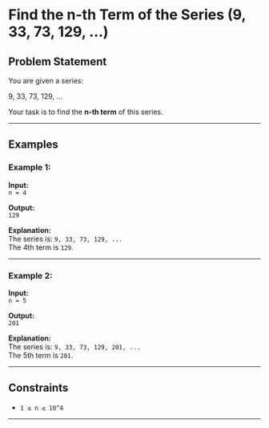 # Find the n-th Term of the Series (9, 33, 73, 129, ...)

## Problem Statement
You are given a series:

9, 33, 73, 129, ...

Your task is to find the **n-th term** of this series.

---

## Examples

### Example 1:
**Input:**  
`n = 4`

**Output:**  
`129`

**Explanation:**  
The series is: `9, 33, 73, 129, ...`  
The 4th term is `129`.

---

### Example 2:
**Input:**  
`n = 5`

**Output:**  
`201`

**Explanation:**  
The series is: `9, 33, 73, 129, 201, ...`  
The 5th term is `201`.

---

## Constraints
- `1 ≤ n ≤ 10^4`

---
